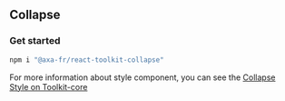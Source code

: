 ## Collapse

### Get started

```sh
npm i "@axa-fr/react-toolkit-collapse"
```

For more information about style component, you can see the [Collapse Style on Toolkit-core ](http://toolkit-intranet-axa.azurewebsites.net/#/collapse)
